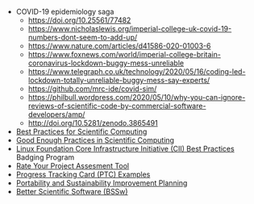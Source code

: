 <!-- overview-a -->
  * COVID-19 epidemiology saga
    * <https://doi.org/10.25561/77482>
    * <https://www.nicholaslewis.org/imperial-college-uk-covid-19-numbers-dont-seem-to-add-up/>
    * <https://www.nature.com/articles/d41586-020-01003-6>
    * <https://www.foxnews.com/world/imperial-college-britain-coronavirus-lockdown-buggy-mess-unreliable>
    * <https://www.telegraph.co.uk/technology/2020/05/16/coding-led-lockdown-totally-unreliable-buggy-mess-say-experts/>
    * <https://github.com/mrc-ide/covid-sim/>
    * <https://philbull.wordpress.com/2020/05/10/why-you-can-ignore-reviews-of-scientific-code-by-commercial-software-developers/amp/>
    * <http://doi.org/10.5281/zenodo.3865491>
  * [Best Practices for Scientific Computing](https://doi.org/10.1371/journal.pbio.1001745)
  * [Good Enough Practices in Scientific Computing](https://doi.org/10.1371/journal.pcbi.1005510)
  * [Linux Foundation Core Infrastructure Initiative (CII) Best Practices](https://bestpractices.coreinfrastructure.org/en) Badging Program
  * [Rate Your Project Assesment Tool](https://rateyourproject.org/)
  * [Progress Tracking Card (PTC) Examples](https://bssw-psip.github.io/ptc-catalog/catalog)
  * [Portability and Sustainability Improvement Planning](https://bssw.io/psip)
  * [Better Scientific Software (BSSw)](https://bssw.io)
